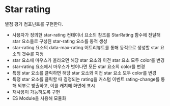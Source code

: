 # Star rating

별점 평가 컴포넌트를 구현한다.

- 사용자가 정의한 star-rating 컨테이너 요소의 참조를 StarRating 함수에 전달해 star 요소들로 구성된 star-rating 요소를 동적 생성
- star-rating 요소의 data-max-rating 어트리뷰트를 통해 동적으로 생성할 star 요소의 갯수를 지정
- star 요소에 마우스가 올라오면 해당 star 요소와 이전 star 요소 모두 color를 변경
- star-rating 요소에서 마우스가 벗어나면 모든 star 요소의 color를 변경
- 특정 star 요소를 클릭하면 해당 star 요소와 이전 star 요소 모두 color를 변경
- 특정 star 요소를 클릭할 때 결정되는 rating을 커스텀 이벤트 rating-change를 통해 외부로 방출하고, 이를 캐치해 화면에 표시
- 재사용이 가능하도록 구현
- ES Module을 사용해 모듈화
